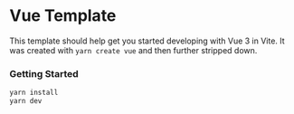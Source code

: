 # Vue Template

This template should help get you started developing with Vue 3 in Vite.
It was created with `yarn create vue` and then further stripped down.

### Getting Started

```sh
yarn install
yarn dev
```
